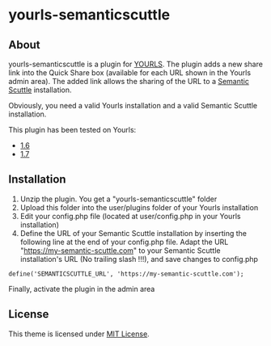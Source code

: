 yourls-semanticscuttle
======================

About
------------

yourls-semanticscuttle is a plugin for [YOURLS](http://yourls.org/). The plugin adds a new share link into the Quick Share box (available for each URL shown in the Yourls admin area).
The added link allows the sharing of the URL to a [Semantic Scuttle](http://semanticscuttle.sourceforge.net/) installation.

Obviously, you need a valid Yourls installation and a valid Semantic Scuttle installation.

This plugin has been tested on Yourls:
* [1.6](https://github.com/YOURLS/YOURLS/releases/tag/1.6)
* [1.7](https://github.com/YOURLS/YOURLS/releases/tag/1.7)

Installation
------------

1. Unzip the plugin. You get a "yourls-semanticscuttle" folder
2. Upload this folder into the user/plugins folder of your Yourls installation
3. Edit your config.php file (located at user/config.php in your Yourls installation)
4. Define the URL of your Semantic Scuttle installation by inserting the following line at the end of your config.php file. Adapt the URL "https://my-semantic-scuttle.com" to your Semantic Scuttle installation's URL (No trailing slash !!!), and save changes to config.php

```
define('SEMANTICSCUTTLE_URL', 'https://my-semantic-scuttle.com');
```

Finally, activate the plugin in the admin area



License
------------

This theme is licensed under [MIT License](https://github.com/jonrandoem/yourls-semanticscuttle/blob/master/LICENSE).